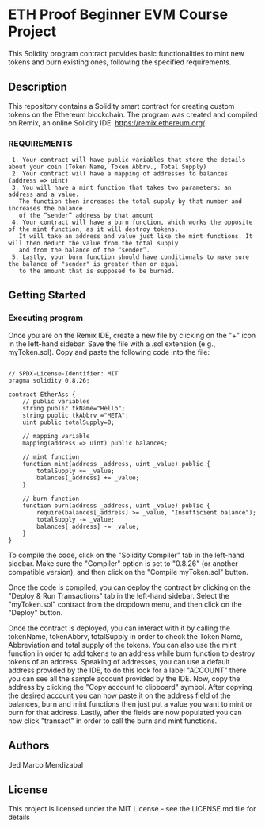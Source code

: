 # ETH Proof Beginner EVM Course Project
This Solidity program contract provides basic functionalities to mint new tokens and burn existing ones, 
following the specified requirements.

## Description
This repository contains a Solidity smart contract for creating custom tokens on the Ethereum blockchain. The program was
created and compiled on Remix, an online Solidity IDE. https://remix.ethereum.org/.


### REQUIREMENTS
     1. Your contract will have public variables that store the details about your coin (Token Name, Token Abbrv., Total Supply)
     2. Your contract will have a mapping of addresses to balances (address => uint)
     3. You will have a mint function that takes two parameters: an address and a value. 
       The function then increases the total supply by that number and increases the balance 
       of the “sender” address by that amount
     4. Your contract will have a burn function, which works the opposite of the mint function, as it will destroy tokens. 
       It will take an address and value just like the mint functions. It will then deduct the value from the total supply 
       and from the balance of the “sender”.
     5. Lastly, your burn function should have conditionals to make sure the balance of "sender" is greater than or equal 
       to the amount that is supposed to be burned.
## Getting Started
### Executing program
Once you are on the Remix IDE, create a new file by clicking on the "+" icon in the left-hand sidebar.
Save the file with a .sol extension (e.g., myToken.sol).
Copy and paste the following code into the file:

```

// SPDX-License-Identifier: MIT
pragma solidity 0.8.26;

contract EtherAss {
    // public variables
    string public tkName="Hello";
    string public tkAbbrv ="META";
    uint public totalSupply=0;

    // mapping variable
    mapping(address => uint) public balances;

    // mint function
    function mint(address _address, uint _value) public {
        totalSupply += _value;
        balances[_address] += _value;
    }

    // burn function
    function burn(address _address, uint _value) public {
        require(balances[_address] >= _value, "Insufficient balance");
        totalSupply -= _value;
        balances[_address] -= _value;
    }
}
```

To compile the code, click on the "Solidity Compiler" tab in the left-hand sidebar. Make sure the "Compiler" option 
is set to "0.8.26" (or another compatible version), and then click on the "Compile myToken.sol" button.

Once the code is compiled, you can deploy the contract by clicking on the "Deploy & Run Transactions" tab in the left-hand
sidebar. Select the "myToken.sol" contract from the dropdown menu, and then click on the "Deploy" button.

Once the contract is deployed, you can interact with it by calling the tokenName, tokenAbbrv, totalSupply in order to check the 
Token Name, Abbreviation and total supply of the tokens. You can also use the mint function in order to add tokens to an address 
while burn function to destroy tokens of an address. Speaking of addresses, you can use a default address provided by the IDE,
to do this look for a label "ACCOUNT" there you can see all the sample account provided by the IDE. Now, copy the address by clicking
the "Copy account to clipboard" symbol. After copying the desired account you can now paste it on the address field of the balances, 
burn and mint functions then just put a value you want to mint or burn for that address. Lastly, after the fields are now populated
you can now click "transact" in order to call the burn and mint functions.

## Authors
Jed Marco Mendizabal 

## License
This project is licensed under the MIT License - see the LICENSE.md file for details 
